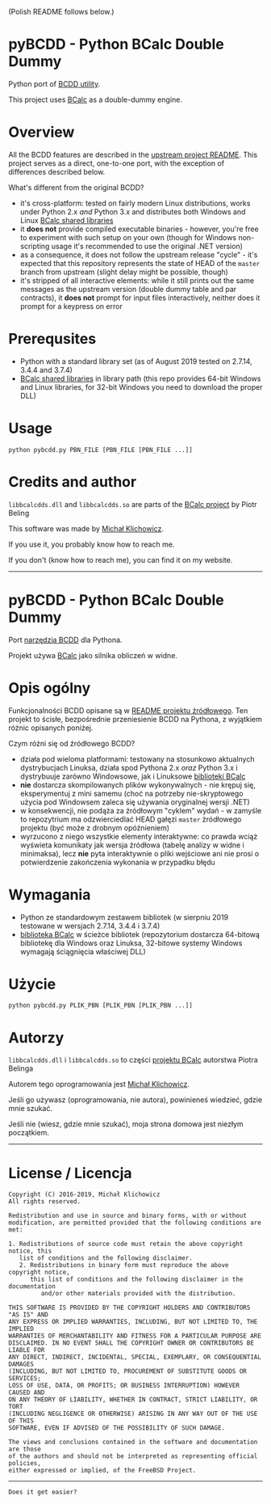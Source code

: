 (Polish README follows below.)

pyBCDD - Python BCalc Double Dummy
==================================

Python port of [BCDD utility](https://github.com/emkael/bcdd).

This project uses [BCalc](http://bcalc.w8.pl/) as a double-dummy engine.

Overview
========

All the BCDD features are described in the [upstream project README](https://github.com/emkael/bcdd/blob/master/doc/README.en.md). This project serves as a direct, one-to-one port, with the exception of differences described below.

What's different from the original BCDD?

 * it's cross-platform: tested on fairly modern Linux distributions, works under Python 2.x *and* Python 3.x and distributes both Windows and Linux [BCalc shared libraries](http://bcalc.w8.pl/download/API_C/)
 * it **does not** provide compiled executable binaries - however, you're free to experiment with such setup on your own (though for Windows non-scripting usage it's recommended to use the original .NET version)
 * as a consequence, it does not follow the upstream release "cycle" - it's expected that this repository represents the state of HEAD of the `master` branch from upstream (slight delay might be possible, though)
 * it's stripped of all interactive elements: while it still prints out the same messages as the upstream version (double dummy table and par contracts), it **does not** prompt for input files interactively, neither does it prompt for a keypress on error

Prerequsites
============

 * Python with a standard library set (as of August 2019 tested on 2.7.14, 3.4.4 and 3.7.4)
 * [BCalc shared libraries](http://bcalc.w8.pl/download/API_C/) in library path (this repo provides 64-bit Windows and Linux libraries, for 32-bit Windows you need to download the proper DLL)

Usage
=====

```
python pybcdd.py PBN_FILE [PBN_FILE [PBN_FILE ...]]
```

Credits and author
==================

`libbcalcdds.dll` and `libbcalcdds.so` are parts of the [BCalc project](http://bcalc.w8.pl) by Piotr Beling

This software was made by [Michał Klichowicz](https://emkael.info).

If you use it, you probably know how to reach me.

If you don't (know how to reach me), you can find it on my website.

---

pyBCDD - Python BCalc Double Dummy
==================================

Port [narzędzia BCDD](https://github.com/emkael/bcdd) dla Pythona.

Projekt używa [BCalc](http://bcalc.w8.pl/) jako silnika obliczeń w widne.

Opis ogólny
===========

Funkcjonalności BCDD opisane są w [README projektu źródłowego](https://github.com/emkael/bcdd/blob/master/doc/README.pl.md). Ten projekt to ścisłe, bezpośrednie przeniesienie BCDD na Pythona, z wyjątkiem różnic opisanych poniżej.

Czym różni się od źródłowego BCDD?

 * działa pod wieloma platformami: testowany na stosunkowo aktualnych dystrybucjach Linuksa, działa spod Pythona 2.x *oraz* Python 3.x i dystrybuuje zarówno Windowsowe, jak i Linuksowe [biblioteki BCalc](http://bcalc.w8.pl/download/API_C/)
 * **nie** dostarcza skompilowanych plików wykonywalnych - nie krępuj się, eksperymentuj z mini samemu (choć na potrzeby nie-skryptowego użycia pod Windowsem zaleca się używania oryginalnej wersji .NET)
 * w konsekwencji, nie podąża za źródłowym "cyklem" wydań - w zamyśle to repozytrium ma odzwierciedlać HEAD gałęzi `master` żródłowego projektu (być może z drobnym opóźnieniem)
 * wyrzucono z niego wszystkie elementy interaktywne: co prawda wciąż wyświeta komunikaty jak wersja źródłowa (tabelę analizy w widne i minimaksa), lecz **nie** pyta interaktywnie o pliki wejściowe ani nie prosi o potwierdzenie zakończenia wykonania w przypadku błędu

Wymagania
=========

 * Python ze standardowym zestawem bibliotek (w sierpniu 2019 testowane w wersjach 2.7.14, 3.4.4 i 3.7.4)
 * [biblioteka BCalc](http://bcalc.w8.pl/download/API_C/) w ścieżce bibliotek (repozytorium dostarcza 64-bitową bibliotekę dla Windows oraz Linuksa, 32-bitowe systemy Windows wymagają ściągnięcia właściwej DLL)

Użycie
======

```
python pybcdd.py PLIK_PBN [PLIK_PBN [PLIK_PBN ...]]
```

Autorzy
=======

`libbcalcdds.dll` i `libbcalcdds.so` to części [projektu BCalc](http://bcalc.w8.pl) autorstwa Piotra Belinga

Autorem tego oprogramowania jest [Michał Klichowicz](https://emkael.info).

Jeśli go używasz (oprogramowania, nie autora), powinieneś wiedzieć, gdzie mnie szukać.

Jeśli nie (wiesz, gdzie mnie szukać), moja strona domowa jest niezłym początkiem.

---

License / Licencja
==================

```
Copyright (C) 2016-2019, Michał Klichowicz
All rights reserved.

Redistribution and use in source and binary forms, with or without
modification, are permitted provided that the following conditions are met:

1. Redistributions of source code must retain the above copyright notice, this
   list of conditions and the following disclaimer.
   2. Redistributions in binary form must reproduce the above copyright notice,
      this list of conditions and the following disclaimer in the documentation
         and/or other materials provided with the distribution.

THIS SOFTWARE IS PROVIDED BY THE COPYRIGHT HOLDERS AND CONTRIBUTORS "AS IS" AND
ANY EXPRESS OR IMPLIED WARRANTIES, INCLUDING, BUT NOT LIMITED TO, THE IMPLIED
WARRANTIES OF MERCHANTABILITY AND FITNESS FOR A PARTICULAR PURPOSE ARE
DISCLAIMED. IN NO EVENT SHALL THE COPYRIGHT OWNER OR CONTRIBUTORS BE LIABLE FOR
ANY DIRECT, INDIRECT, INCIDENTAL, SPECIAL, EXEMPLARY, OR CONSEQUENTIAL DAMAGES
(INCLUDING, BUT NOT LIMITED TO, PROCUREMENT OF SUBSTITUTE GOODS OR SERVICES;
LOSS OF USE, DATA, OR PROFITS; OR BUSINESS INTERRUPTION) HOWEVER CAUSED AND
ON ANY THEORY OF LIABILITY, WHETHER IN CONTRACT, STRICT LIABILITY, OR TORT
(INCLUDING NEGLIGENCE OR OTHERWISE) ARISING IN ANY WAY OUT OF THE USE OF THIS
SOFTWARE, EVEN IF ADVISED OF THE POSSIBILITY OF SUCH DAMAGE.

The views and conclusions contained in the software and documentation are those
of the authors and should not be interpreted as representing official policies,
either expressed or implied, of the FreeBSD Project.
```

---

`Does it get easier?`
